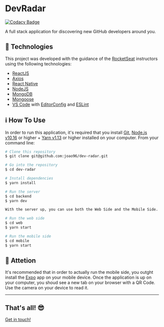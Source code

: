 # DevRadar

[![Codacy Badge](https://api.codacy.com/project/badge/Grade/0e1dd43f91b8488e9fc75eb4d839b386)](https://app.codacy.com/manual/joao96/dev-radar?utm_source=github.com&utm_medium=referral&utm_content=joao96/dev-radar&utm_campaign=Badge_Grade_Dashboard)

A full stack application for discovering new GitHub developers around you.


## :checkered_flag: Technologies

This project was developed with the guidance of the [RocketSeat](https://rocketseat.com.br/) instructors using the following technologies:

-  [ReactJS](https://reactjs.org/)
-  [Axios](https://github.com/axios/axios)
-  [React Native](https://facebook.github.io/react-native/)
-  [NodeJS](https://nodejs.org/en/)
-  [MongoDB](https://www.mongodb.com/)
-  [Mongoose](https://mongoosejs.com/)
-  [VS Code][vc] with [EditorConfig][vceditconfig] and [ESLint][vceslint]

## :information_source: How To Use

In order to run this application, it's required that you install [Git](https://git-scm.com), [Node.js v10.16][nodejs] or higher + [Yarn v1.13][yarn] or higher installed on your computer. From your command line:

```bash
# Clone this repository
$ git clone git@github.com:joao96/dev-radar.git

# Go into the repository
$ cd dev-radar

# Install dependencies
$ yarn install

# Run the server
$ cd backend
$ yarn dev

With the server up, you can use both the Web Side and the Mobile Side.

# Run the web side
$ cd web
$ yarn start

# Run the mobile side
$ cd mobile
$ yarn start
```

## :rotating_light: Attetion
It's recommended that in order to actually run the mobile side, you outght install the [Expo](https://expo.io/) app on your mobile device. Once the application is up on your computer, you shoud see a new tab on your browser with a QR Code. Use the camera on your device to read it.


---

## That's all! 😎

[Get in touch!](https://www.linkedin.com/in/jvpoletti/)

[nodejs]: https://nodejs.org/
[yarn]: https://yarnpkg.com/
[vc]: https://code.visualstudio.com/
[vceditconfig]: https://marketplace.visualstudio.com/items?itemName=EditorConfig.EditorConfig
[vceslint]: https://marketplace.visualstudio.com/items?itemName=dbaeumer.vscode-eslint
